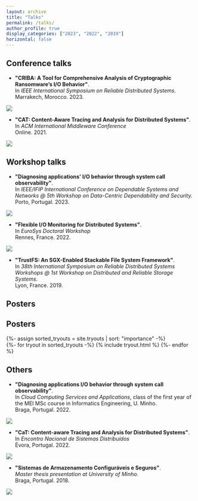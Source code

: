 ```yaml
---
layout: archive
title: "Talks"
permalink: /talks/
author_profile: true
display_categories: ["2023", "2022", "2019"]
horizontal: false
---
```


## Conference talks

- **"CRIBA: A Tool for Comprehensive Analysis of Cryptographic Ransomware’s I/O Behavior"**.<br>
In *IEEE International Symposium on Reliable Distributed Systems*.<br>
Marrakech, Morocco. 2023.<br>
<a href="https://taniaesteves.github.io/files/2023/criba-srds23-taniaesteves-presentation.pdf">
    <img src="https://img.shields.io/badge/-slides-black?style=plastic&logo=microsoft-powerpoint&logoColor=white&labelColor=orange" />
</a>

- **"CAT: Content-Aware Tracing and Analysis for Distributed Systems"**.<br>
In *ACM International Middleware Conference*<br>
Online. 2021.<br>
<a href="https://taniaesteves.github.io/files/2021/cat-middleware21-taniaesteves-presentation.pdf">
    <img src="https://img.shields.io/badge/-slides-black?style=plastic&logo=microsoft-powerpoint&logoColor=white&labelColor=orange" />
</a>


## Workshop talks

- **"Diagnosing applications' I/O behavior through system call observability"**.<br>
In *IEEE/IFIP International Conference on Dependable Systems and Networks @ 5th Workshop on Data-Centric Dependability and Security.*<br>
Porto, Portugal. 2023.<br>
<a href="https://taniaesteves.github.io/files/2023/dio-dcds23-taniaesteves-presentation.pdf">
    <img src="https://img.shields.io/badge/-slides-black?style=plastic&logo=microsoft-powerpoint&logoColor=white&labelColor=orange" />
</a>

- **"Flexible I/O Monitoring for Distributed Systems"**. <br>
In *EuroSys Doctoral Workshop*<br>
Rennes, France. 2022.<br>
<a href="https://taniaesteves.github.io/files/2022/eurodw22-taniaesteves-presentation.pdf">
    <img src="https://img.shields.io/badge/-slides-black?style=plastic&logo=microsoft-powerpoint&logoColor=white&labelColor=orange" />
</a>

- **"TrustFS: An SGX-Enabled Stackable File System Framework"**.<br>
In *38th International Symposium on Reliable Distributed Systems Workshops @ 1st Workshop on Distributed and Reliable Storage Systems.*<br>
Lyon, France. 2019.<br>
<!-- <a href="https://taniaesteves.github.io/files/2019/trustfs-drss19-taniaesteves-presentation.pdf">
    <img src="https://img.shields.io/badge/-slides-black?style=plastic&logo=microsoft-powerpoint&logoColor=white&labelColor=orange" />
</a> -->



## Posters

<!-- - **"Understanding storage I/O patterns through system call observability"**. <br>
In *EuroSys.*<br>
Rome, Italy. 2023.<br>
<a href="https://taniaesteves.github.io/files/2023/dio-eurosys23-taniaesteves-poster.pdf">
    <img src="https://img.shields.io/badge/-pdf-black?style=plastic&logo=Adobe%20Acrobat%20Reader&logoColor=white&labelColor=darkred" />
</a>


- **"Flexible I/O Monitoring for Distributed Systems"**. <br>
In *Eurosys.*<br>
Rennes, France. 2022.<br>
<a href="https://taniaesteves.github.io/files/2022/mon-eurosys22-taniaesteves-poster.pdf">
    <img src="https://img.shields.io/badge/-pdf-black?style=plastic&logo=Adobe%20Acrobat%20Reader&logoColor=white&labelColor=darkred" />
</a>

- **"TrustFS: An SGX-Enabled Stackable File System Framework"**.<br>
In *38th International Symposium on Reliable Distributed Systems*.<br>
Lyon, France. 2019.<br>
<a href="https://taniaesteves.github.io/files/2019/trustfs-srds19-taniaesteves-poster.pdf">
    <img src="https://img.shields.io/badge/-pdf-black?style=plastic&logo=Adobe%20Acrobat%20Reader&logoColor=white&labelColor=darkred" />
</a> -->
## Posters
<div class="post">
    <article>
        <div class="tryouts">
        <!-- Display tryouts without categories -->
        {%- assign sorted_tryouts = site.tryouts | sort: "importance" -%}
        <!-- Generate cards for each tryout -->
        <div class="grid">
            {%- for tryout in sorted_tryouts -%}
            {% include tryout.html %}
            {%- endfor %}
        </div>
        </div>
    </article>
</div>

## Others

- **"Diagnosing applications I/O behavior through system call observability"**.<br>
In *Cloud Computing Services and Applications*, class of the first year of the MEI MSc course in Informatics Engineering, U. Minho.<br>
Braga, Portugal. 2022.<br>
<a href="https://taniaesteves.github.io/files/2022/ascn22_dio-presentation.pdf">
    <img src="https://img.shields.io/badge/-slides-black?style=plastic&logo=microsoft-powerpoint&logoColor=white&labelColor=orange" />
</a>


- **"CaT: Content-aware Tracing and Analysis for Distributed Systems"**. <br>
In *Encontro Nacional de Sistemas Distribuídos* <br>
Évora, Portugal. 2022.<br>
<a href="https://taniaesteves.github.io/files/2022/cat-ensd22-taniaesteves-presentation.pdf">
    <img src="https://img.shields.io/badge/-slides-black?style=plastic&logo=microsoft-powerpoint&logoColor=white&labelColor=orange" />
</a>


- **"Sistemas de Armazenamento Configuráveis e Seguros"**.<br>
*Master thesis presentation at University of Minho.*<br>
Braga, Portugal. 2018.<br>
<a href="https://taniaesteves.github.io/files/2018/msc-thesis-taniaesteves-2018-presentation.pdf">
    <img src="https://img.shields.io/badge/-slides-black?style=plastic&logo=microsoft-powerpoint&logoColor=white&labelColor=orange" />
</a>


<!-- Pre-tese - 14/11/2019 -->